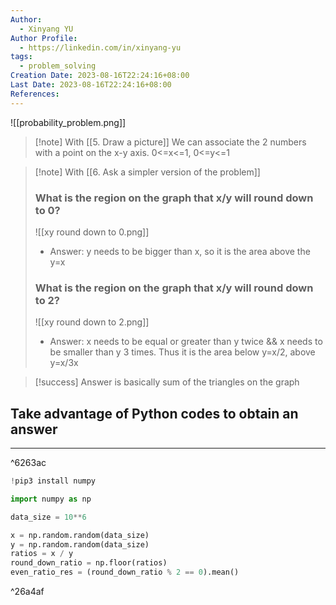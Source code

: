 ```yaml
---
Author:
  - Xinyang YU
Author Profile:
  - https://linkedin.com/in/xinyang-yu
tags:
  - problem_solving
Creation Date: 2023-08-16T22:24:16+08:00
Last Date: 2023-08-16T22:24:16+08:00
References:
---
```

![[probability_problem.png]]

>[!note] With [[5. Draw a picture]]
>We can associate the 2 numbers with a point on the x-y axis. 0<=x<=1, 0<=y<=1

>[!note] With [[6. Ask a simpler version of the problem]]
>### What is the region on the graph that x/y will round down to 0?
>![[xy round down to 0.png]]
>- Answer: y needs to be bigger than x, so it is the area above the y=x
>
>### What is the region on the graph that x/y will round down to 2?
>![[xy round down to 2.png]]
>- Answer: x needs to be equal or greater than y twice && x needs to be smaller than y 3 times. Thus it is the area below y=x/2, above y=x/3x

>[!success] Answer is basically sum of the triangles on the graph

## Take advantage of Python codes to obtain an answer
---
^6263ac
```python
!pip3 install numpy

import numpy as np

data_size = 10**6

x = np.random.random(data_size)
y = np.random.random(data_size)
ratios = x / y
round_down_ratio = np.floor(ratios)
even_ratio_res = (round_down_ratio % 2 == 0).mean()
```

^26a4af